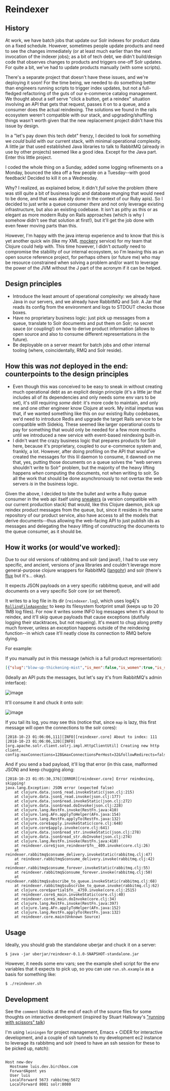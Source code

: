 # Reindexer

## History

At work, we have batch jobs that update our Solr indexes for product data on a fixed schedule. However, sometimes people update products and need to see the changes immediately (or at least much earlier than the next invocation of the indexer jobs); as a bit of tech debt, we didn't build/design code that observes changes to products and triggers one-off Solr updates. For quite a bit, we've had to update products manually (with some scripts). 

There's a separate project that doesn't have these issues, and we're deploying it soon! For the time being, we needed to do something better than engineers running scripts to trigger index updates, but not a full-fledged refactoring of the guts of our e-commerce catalog management. We thought about a self serve "click a button, get a reindex" situation involving an API that gets that request, passes it on to a queue, and a consumer does the actual reindexing. The solutions we found in the rails ecosystem weren't compatible with our stack, and upgrading/shuffling things wasn't worth given that the new replacement project didn't have this issue by design. 

In a "let's pay down this tech debt" frenzy, I decided to look for something we _could_ build with our current stack, with minimal operational complexity. A little jar that used established Java libraries to talk to RabbitMQ (already in use by other projects) seemed like a good idea. Except for the Java part. Enter this little project.

I coded the whole thing on a Sunday, added some logging refinements on a Monday, bounced the idea off a few people on a Tuesday--with good feedback! Decided to kill it on a Wednesday.

Why? I realized, as explained below, it didn't _full_ solve the problem (there was still quite a bit of business logic and database munging that would need to be done, and that was already done in the context of our Ruby apis). So I decided to just write a queue consumer _there_ and not only leverage existing infrastructure, but also an existing codebase. It isn't as pithy as this or as elegant as more modern Ruby on Rails approaches (which is why I somehow didn't see that solution at first!), but it'll get the job done with even fewer moving parts than this.

However, I'm happy with the java interop experience and to know that this is yet another quick win (like my XML [mockery](https://github.com/lfborjas/mockery) service) for my team that Clojure could help with. This time however, I didn't _actually_ need to compromise the stability of our internal ecosystem, so I'm leaving this as an open source reference project, for perhaps others (or future me) who may be resource constrained when solving a problem and/or want to leverage the power of the JVM without the J part of the acronym if it can be helped.

## Design principles

* Introduce the least amount of operational complexity: we already have Java in our servers, and we already have RabbitMQ and Solr. A Jar that reads its config from the environment and logs to STDOUT checks those boxes.
* Have no proprietary business logic: just pick up messages from a queue, translate to Solr documents and put them on Solr; no secret sauce (or coupling!) on how to derive product information (allows to open source and also to consume different representations in the future).
* Be deployable on a server meant for batch jobs and other internal tooling (where, coincidentally, RMQ and Solr reside). 

## How this was _not_ deployed in the end: counterpoints to the design principles

* Even though this was conceived to be easy to sneak in without creating much operational debt as an explicit design principle (it's a little jar that includes all of its dependencies and only needs some env vars to be set), it's still requiring _some debt_: it's more code to maintain, and only me and one other engineer know Clojure at work. My initial impetus was that, if we wanted something like this on our existing Ruby codebases, we'd need to introduce Redis and upgrade the target Rails service to be compatible with Sidekiq. These seemed like larger operational costs to pay for something that would only be needed for a few more months until we introduced a new service with event-based reindexing built-in. 
* I didn't want the crazy business logic that prepares products for Solr here, because it's proprietary, coupled to our e-commerce system and, frankly, a lot. However, after doing profiling on the API that would've created the messages for this lil daemon to consume, it dawned on me that, yes, putting those documents on a queue solves the "web servers shouldn't write to Solr" problem, but the majority of the heavy lifting happens _when_ computing the documents, not when writing to solr. So all the work that should be done asynchronously to not overtax the web servers _is_ in the business logic. 

Given the above, I decided to bite the bullet and write a Ruby queue consumer in the web api itself using [sneakers](https://github.com/jondot/sneakers/tree/v1.0.4/lib/sneakers) (a version compatible with our current production stack) that would, like this Clojure daemon, pick up reindex product messages from the queue, but, since it resides in the same repository of our product service, also have access to all the models that derive documents--thus allowing the web-facing API to just publish ids as messages and delegating the heavy lifting of constructing the documents to the queue consumer, as it should be.

## How it works (or would've worked):

Due to our old versions of rabbitmq and solr (and java!), I had to use very specific, and ancient, versions of java libraries and couldn't leverage more general-purpose clojure wrappers for RabbitMQ ([langohr](http://clojurerabbitmq.info/)) and solr (there's [flux](https://github.com/mwmitchell/flux) but it's... okay).

It expects JSON payloads on a very specific rabbitmq queue, and will add documents on a very specific Solr core (or set thereof).

It writes to a log file in its dir (`reindexer.log`), which uses log4j's [`RollingFileAppender`](https://logging.apache.org/log4j/1.2/apidocs/org/apache/log4j/RollingFileAppender.html) to keep its filesystem footprint small (keeps up to 20 1MB log files). For now it writes some INFO log messages when it's about to reindex, and it'll skip queue payloads that cause exceptions (dutifully logging their stacktraces, but not requeing). It's meant to chug along pretty much forever, unless an exception happens outside of the reindexing function--in which case it'll neatly close its connection to RMQ before dying.

For example:

If you manually put in this message (which is a full product representation):

```json
[{"slug":"blow-up-thickening-mist","is_men":false,"is_women":true,"is_searchable":true,"updated_at":"2018-10-22T02:11:34Z","id":"111","magento_id":"111","url":"/shop/blow-up-thickening-mist","title":"HELLO FROM UBERJAR","product_name":"blowPro Blow Up Thickening Mist","sku":"BLOW-MIS-THICK-FZ","type":"simple","family":"default","product_notes":"","ship_with_box":0,"presale_only":0,"mes_title":"","mes_short_description":"","mes_full_description":"HERES THE CHANGES","mes_size":"","mes_additional_notes":"","is_changeable_subscription":0,"is_lifestyle":null,"mes_group_id":"","key_ingredients":"","great_for":"YOUR HAIR","meta_title":"Blow Up Thickening Mist ","meta_keyword":"","meta_description":"","images":"{\"pdp\":{\"url\":\"https://www.luis-beta.dev.birchbox.com/shop/media/catalog/product/cache/1/small_image/384x384/163b81649b7ef7bc8a00b0066e59ae0a/t/e/test-image-2-1.jpg\",\"width\":384,\"height\":384,\"is_placeholder\":false},\"box_list\":{\"url\":\"https://www.luis-beta.dev.birchbox.com/shop/media/catalog/product/cache/1/small_image/200x176/163b81649b7ef7bc8a00b0066e59ae0a/t/e/test-image-2-1.jpg\",\"width\":200,\"height\":176,\"is_placeholder\":false},\"box_feature\":{\"url\":\"https://www.luis-beta.dev.birchbox.com/shop/media/catalog/product/cache/1/small_image/640x528/163b81649b7ef7bc8a00b0066e59ae0a/t/e/test-image-2-1.jpg\",\"width\":640,\"height\":528,\"is_placeholder\":false}}","media_s":"[{\"format\":\"image\",\"type\":\"primary\",\"position\":1,\"sizes\":{\"large\":{\"url\":\"https://www.luis-beta.dev.birchbox.com/shop/media/catalog/product/cache/1/small_image/384x384/163b81649b7ef7bc8a00b0066e59ae0a/t/e/test-image-2-1.jpg\",\"width\":384,\"height\":384,\"is_placeholder\":false},\"small\":{\"url\":\"https://www.luis-beta.dev.birchbox.com/shop/media/catalog/product/cache/1/small_image/96x96/163b81649b7ef7bc8a00b0066e59ae0a/t/e/test-image-2-1.jpg\",\"width\":96,\"height\":96,\"is_placeholder\":false},\"xlarge\":{\"url\":\"https://www.luis-beta.dev.birchbox.com/shop/media/catalog/product/cache/1/small_image/1500x1700/b38cf51ec77170b109c5e310157197eb/t/e/test-image-2-1.jpg\",\"width\":1500,\"height\":1700,\"is_placeholder\":false}}},{\"format\":\"image\",\"type\":\"swatch\",\"position\":5,\"sizes\":{\"large\":{\"url\":\"https://www.luis-beta.dev.birchbox.com/shop/media/catalog/product/cache/1/thumbnail/384x384/163b81649b7ef7bc8a00b0066e59ae0a/b/l/blow_blowup_900x900.jpg\",\"width\":384,\"height\":384,\"is_placeholder\":false},\"small\":{\"url\":\"https://www.luis-beta.dev.birchbox.com/shop/media/catalog/product/cache/1/thumbnail/96x96/163b81649b7ef7bc8a00b0066e59ae0a/b/l/blow_blowup_900x900.jpg\",\"width\":96,\"height\":96,\"is_placeholder\":false},\"xlarge\":{\"url\":\"https://www.luis-beta.dev.birchbox.com/shop/media/catalog/product/cache/1/thumbnail/900x900/b38cf51ec77170b109c5e310157197eb/b/l/blow_blowup_900x900.jpg\",\"width\":900,\"height\":900,\"is_placeholder\":false}}},{\"format\":\"image\",\"type\":\"sample\",\"sizes\":{\"large\":{\"url\":\"https://www.luis-beta.dev.birchbox.com/shop/media/catalog/product/cache/1/sample_image/384x384/163b81649b7ef7bc8a00b0066e59ae0a/images/catalog/product/placeholder/sample_image.jpg\",\"width\":384,\"height\":384,\"is_placeholder\":true},\"small\":{\"url\":\"https://www.luis-beta.dev.birchbox.com/shop/media/catalog/product/cache/1/sample_image/96x96/163b81649b7ef7bc8a00b0066e59ae0a/images/catalog/product/placeholder/sample_image.jpg\",\"width\":96,\"height\":96,\"is_placeholder\":true},\"xlarge\":{\"url\":\"https://www.luis-beta.dev.birchbox.com/shop/media/catalog/product/cache/1/sample_image/b38cf51ec77170b109c5e310157197eb/images/catalog/product/placeholder/sample_image.jpg\",\"width\":262,\"height\":262,\"is_placeholder\":true}}}]","ingredients":[],"ingredients_md":"","brand":"blowPro","brand_id":97,"description":"Flat, limp hair? New York\u2019s blow dry experts have you covered. blowPro's thickening mist is the ultimate way to pump up hair without weighing it down \u2014 perfect for daily use and a must for voomy up-dos.","description_md":"\u003Cp\u003EFlat, limp hair? New York\u2019s blow dry experts have you covered. blowPro's thickening mist is the ultimate way to pump up hair without weighing it down \u2014 perfect for daily use and a must for voomy up-dos.\u003C/p\u003E","short_description":"Give ho-hum hair a boost with this lightweight thickening mist. ","expert_take":"Revive flat hair with blowPro Faux Dry Shampoo.","expert_take_md":"\u003Cp\u003ERevive flat hair with \u003Ca href=\"/shop/blow-faux-dry-shampoo\"\u003EblowPro Faux Dry Shampoo\u003C/a\u003E.\u003C/p\u003E","how_it_works":"","how_to_use":"Spritz lightly on clean, damp hair in sections and blow-dry in upward motions for all over lift.","how_to_use_md":"\u003Cp\u003ESpritz lightly on clean, damp hair in sections and blow-dry in upward motions for all over lift.\u003C/p\u003E\r\n","details_html":"\u003Ch2\u003EBirchbox Breakdown\u003C/h2\u003E\n    \u003Cp\u003EFlat, limp hair? New York\u2019s blow dry experts have you covered. blowPro's thickening mist is the ultimate way to pump up hair without weighing it down \u2014 perfect for daily use and a must for voomy up-dos.\u003C/p\u003E\n    \u003Ch2\u003EHow To Use\u003C/h2\u003E\n    \u003Cp\u003ESpritz lightly on clean, damp hair in sections and blow-dry in upward motions for all over lift.\u003C/p\u003E\n    \u003Ch2\u003EEditor's Tip\u003C/h2\u003E\n    \u003Cp\u003ERevive flat hair with \u003Ca href=\"birchbox://view/products/107\"\u003EblowPro Faux Dry Shampoo\u003C/a\u003E.\u003C/p\u003E\n","size":"8.5 oz","brand_ids":[97],"related_product_ids":[],"is_discontinued":false,"rating":"3.4","rating_weighted":"4.2615","rating_purchased":"3.3333","rating_sampled":"0.0","weighted_rating_sf":"4.2615","max_sale_qty":50,"review_count":14,"in_stock":true,"is_free_shipping":false,"is_reviewable":true,"is_favoritable":true,"is_exclusive":false,"is_visible_in_catalog":true,"is_hazmat":true,"price":"21.0","currency":"USD","blurb":"","upc":"","weight":"1.0","availability":"available","swatch_hex_code":"","category_names":["Hair","Birchbox: December 2010","Birchbox: January 2011 Welcome","Birchbox: March 2011","March's Box - 2011","$25 and Under","Styling Products","Protective Sprays","Texture \u0026 Beach Sprays"],"category_position_6":24,"category_position_101":1,"category_position_157":0,"category_position_194":1,"category_position_196":1,"category_position_217":1,"category_position_580":25,"category_position_589":20,"category_position_697":16,"category_position_3372":13,"category_position_3386":12,"brand_position_97":0,"category_urls":["/","//shop","//shop/march-box","//shop/hair","//shop/hair/treatments","//shop/hair/treatments/protective-sprays","//shop/hair/styling-products-1","//shop/hair/styling-products-1/texture-beach-sprays","//shop/featured","//shop/featured/25-and-under-1","//shop/featured/25-and-under-1/hair","//shop/birchbox-1","//shop/birchbox-1/march-2011","//shop/birchbox-1/march-2011/birchbox-march-2011-bb6","//shop/birchbox-1/march-2011/birchbox-march-2011-bb4","//shop/birchbox-1/january-2011","//shop/birchbox-1/january-2011/birchbox-january-2011-welcomeb","//shop/birchbox-1/apr-dec-2010","//shop/birchbox-1/apr-dec-2010/birchbox-december-2010-volume"],"category_ids":["2","8","280","101","277","196","194","275","157","6","698","3372","697","3386","217","15","580","589"]}]

```

(Ideally an API puts the messages, but let's say it's from RabbitMQ's admin interface):

![image](https://user-images.githubusercontent.com/82133/47277035-e5f3dc00-d589-11e8-99b6-40bb01d3683f.png)


It'll consume it and chuck it onto solr:

![image](https://user-images.githubusercontent.com/82133/47277021-b80e9780-d589-11e8-966f-3b3459135a04.png)

If you tail its log, you may see this (notice that, since `map` is lazy, this first message will open the connections to the solr cores):

```
[2018-10-23 01:06:06,111][INFO][reindexer.core] About to index: 111
[2018-10-23 01:06:06,120][INFO][org.apache.solr.client.solrj.impl.HttpClientUtil] Creating new http client, config:maxConnections=128&maxConnectionsPerHost=32&followRedirects=false
```

And if you send a bad payload, it'll log that error (in this case, malformed JSON) and keep chugging along:

```
[2018-10-23 01:05:30,376][ERROR][reindexer.core] Error reindexing, skipping!
java.lang.Exception: JSON error (expected false)
	at clojure.data.json$_read.invokeStatic(json.clj:215)
	at clojure.data.json$_read.invoke(json.clj:177)
	at clojure.data.json$read.invokeStatic(json.clj:272)
	at clojure.data.json$read.doInvoke(json.clj:228)
	at clojure.lang.RestFn.invoke(RestFn.java:410)
	at clojure.lang.AFn.applyToHelper(AFn.java:154)
	at clojure.lang.RestFn.applyTo(RestFn.java:132)
	at clojure.core$apply.invokeStatic(core.clj:648)
	at clojure.core$apply.invoke(core.clj:641)
	at clojure.data.json$read_str.invokeStatic(json.clj:278)
	at clojure.data.json$read_str.doInvoke(json.clj:274)
	at clojure.lang.RestFn.invoke(RestFn.java:410)
	at reindexer.core$json_reindexer$fn__409.invoke(core.clj:26)
	at reindexer.rabbitmq$consume_delivery.invokeStatic(rabbitmq.clj:47)
	at reindexer.rabbitmq$consume_delivery.invoke(rabbitmq.clj:42)
	at reindexer.rabbitmq$consume_forever.invokeStatic(rabbitmq.clj:55)
	at reindexer.rabbitmq$consume_forever.invoke(rabbitmq.clj:50)
	at reindexer.rabbitmq$subscribe_to_queue.invokeStatic(rabbitmq.clj:68)
	at reindexer.rabbitmq$subscribe_to_queue.invoke(rabbitmq.clj:62)
	at clojure.core$partial$fn__4759.invoke(core.clj:2515)
	at reindexer.core$_main.invokeStatic(core.clj:40)
	at reindexer.core$_main.doInvoke(core.clj:34)
	at clojure.lang.RestFn.invoke(RestFn.java:397)
	at clojure.lang.AFn.applyToHelper(AFn.java:152)
	at clojure.lang.RestFn.applyTo(RestFn.java:132)
	at reindexer.core.main(Unknown Source)

```


## Usage

Ideally, you should grab the standalone uberjar and chuck it on a server:

    $ java -jar uberjar/reindexer-0.1.0-SNAPSHOT-standalone.jar

However, it needs some env vars; see the example shell script for the env variables that it expects to pick up, so you can use `run.sh.example` as a basis for something like:

    $ ./reindexer.sh


## Development

See the `comment` blocks at the end of each of the source files for some thoughts on interactive development (inspired by Stuart Halloway's ["running with scissors" talk](https://www.youtube.com/watch?v=Qx0-pViyIDU))

I'm using `leiningen` for project management, Emacs + CIDER for interactive development, and a couple of ssh tunnels to my development ec2 instance to leverage its rabbitmq and solr (need to have an ssh session for these to be picked up, natch):

```

Host new-dev
  Hostname luis.dev.birchbox.com
  ForwardAgent yes
  User luis
  LocalForward 5673 rabbitmq:5672
  LocalForward 8081 solr:8080
```
